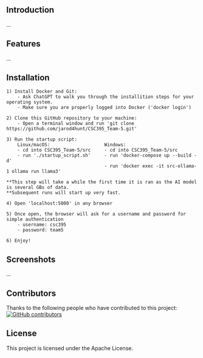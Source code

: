 ## Introduction
...
## Features
...
## Installation
    1) Install Docker and Git:
        - Ask ChatGPT to walk you through the installition steps for your operating system.
        - Make sure you are properly logged into Docker ('docker login')
    
    2) Clone this GitHub repository to your machine:
        - Open a terminal window and run 'git clone https://github.com/jarod4hunt/CSC395_Team-5.git'

    3) Run the startup script:          
        Linux/macOS:                    Windows:                        
        - cd into CSC395_Team-5/src     - cd into CSC395_Team-5/src
        - run './startup_script.sh'     - run 'docker-compose up --build -d'
                                        - run 'docker exec -it src-ollama-1 ollama run llama3'  

    **This step will take a while the first time it is ran as the AI model is several GBs of data.
    **Subsequent runs will start up very fast.

    4) Open 'localhost:5000' in any browser

    5) Once open, the browser will ask for a username and password for simple authentication
        - username: csc395
        - password: team5

    6) Enjoy!

## Screenshots
...
## Contributors
Thanks to the following people who have contributed to this project:
[![GitHub contributors](https://img.shields.io/github/contributors/jarod4hunt/CSC395_Team-5.svg)](https://github.com/jarod4hunt/CSC395_Team-5/graphs/contributors)

## License
This project is licensed under the Apache License.

